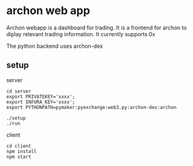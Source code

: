 # archon web app

Archon webapp is a dashboard for trading. It is a frontend for archon to diplay relevant trading information. It currently supports 0x

The python backend uses archon-dex

## setup

server

```
cd server
export PRIVATEKEY='xxxx'; 
export INFURA_KEY='xxxx';
export PYTHONPATH=pymaker:pyexchange:web3.py:archon-dex:archon

./setup
./run 
```

client

```
cd client
npm install
npm start
```
